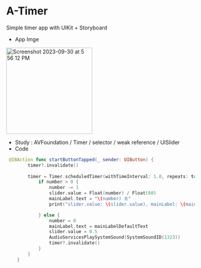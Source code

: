 # A-Timer
Simple timer app with UIKit + Storyboard

- App Imge
 <img width="230" alt="Screenshot 2023-09-30 at 5 56 12 PM" src="https://github.com/osrsla/A-Timer/assets/139095139/a62b53fd-dbe3-4544-8d1c-7982e7742697">

- Study : AVFoundation / Timer / selector / weak reference / UISlider
- Code

```swift
 @IBAction func startButtonTapped(_ sender: UIButton) {
        timer?.invalidate()
        
        timer = Timer.scheduledTimer(withTimeInterval: 1.0, repeats: true) { [self] _ in
            if number > 0 {
                number -= 1
                slider.value = Float(number) / Float(60)
                mainLabel.text = "\(number) 초"
                print("slider.value: \(slider.value), mainLabel: \(mainLabel.text!), number: \(number), \(number / 60)")

            } else {
                number = 0
                mainLabel.text = mainLabelDefaultText
                slider.value = 0.5
                AudioServicesPlaySystemSound(SystemSoundID(1323))
                timer?.invalidate()
            }
        }
    }
```
